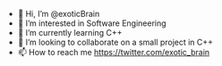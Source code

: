 - 👋 Hi, I’m @exoticBrain
- 👀 I’m interested in Software Engineering
- 🌱 I’m currently learning C++
- 💞️ I’m looking to collaborate on a small project in C++
- 📫 How to reach me https://twitter.com/exotic_brain

